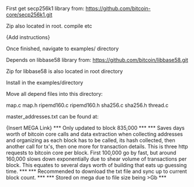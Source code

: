 First get secp256k1 library from:
https://github.com/bitcoin-core/secp256k1.git

Zip also located in root. 
compile etc

{Add instructions}

Once finished, navigate to examples/ directory

Depends on libbase58 library from:
https://github.com/bitcoin/libbase58.git

Zip for libbase58 is also located in root directory

Install in the examples/directory

Move all depend files into this directory:

map.c 
map.h
ripemd160.c
ripemd160.h
sha256.c
sha256.h
thread.c

master_addresses.txt can be found at:

{Insert MEGA Link}
*** Only updated to block 835,000 ***
*** Saves days worth of bitcoin core calls and data extraction when collecting addresses and organizing as each block has to be called, its hash collected, then another call for tx's, then one more for transaction details. This is three http requests to bitcoin core per block. First 100,000 go by fast, but around 160,000 slows down exponentially due to shear volume of transactions per block. This equates to several days worth of building that eats up guessing time. ***
*** Recommended to download the txt file and sync up to current block count. ***
*** Stored on mega due to file size being >Gb ***
